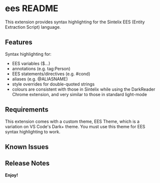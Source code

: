 # ees README

This extension provides syntax highlighting for the Sintelix EES (Entity Extraction Script) language. 

## Features

Syntax highlighting for:
- EES variables ($...)
- annotations (e.g. tag:Person)
- EES statements/directives (e.g. #cond)
- aliases (e.g. @ALIASNAME)
- style overrides for double-quoted strings
- colours are consistent with those in Sintelix while using the DarkReader Chrome extension, and very similar to those in standard light-mode

## Requirements

This extension comes with a custom theme, EES Theme, which is a variation on VS Code's Dark+ theme. You must use this theme for EES syntax highlighting to work. 


## Known Issues



## Release Notes


**Enjoy!**
